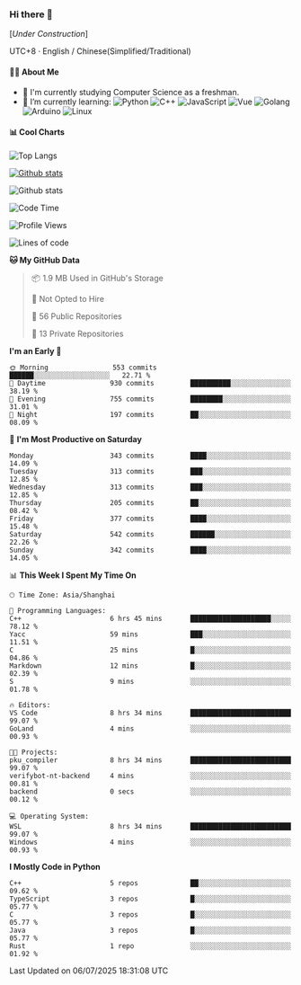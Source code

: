 ### Hi there 👋

\[*Under Construction*\]

UTC+8 · English / Chinese(Simplified/Traditional)

<!--
**NoNormalCreeper/NoNormalCreeper** is a ✨ _special_ ✨ repository because its `README.md` (this file) appears on your GitHub profile.

Here are some ideas to get you started:

- 🔭 I’m currently working on ...
- 🌱 I’m currently learning ...
- 👯 I’m looking to collaborate on ...
- 🤔 I’m looking for help with ...
- 💬 Ask me about ...
- 📫 How to reach me: ...
- 😄 Pronouns: ...
- ⚡ Fun fact: ...
-->

#### 👩‍💻 About Me

- 🏫 I'm currently studying Computer Science as a freshman.
- 🌱 I’m currently learning: 
![Python](https://img.shields.io/badge/-Python-blue?style=flat-square&logo=Python&logoColor=fff)
![C++](https://img.shields.io/badge/-C%2B%2B-00599C?style=flat-square&logo=C%2B%2B&logoColor=fff)
![JavaScript](https://img.shields.io/badge/-JavaScript-ffca18?style=flat-square&logo=JavaScript&logoColor=fff)
![Vue](https://img.shields.io/badge/-Vue-4FC08D?style=flat-square&logo=Vue.js&logoColor=fff)
![Golang](https://img.shields.io/badge/-Go-007d9c?style=flat-square&logo=Go&logoColor=fff)
![Arduino](https://img.shields.io/badge/-Arduino-00979D?style=flat-square&logo=Arduino&logoColor=fff)
![Linux](https://img.shields.io/badge/-Linux-FCC624?style=flat-square&logo=Linux&logoColor=fff)

#### 📊 Cool Charts

![Top Langs](https://readme-stats-zeta-six.vercel.app/api/top-langs/?username=NoNormalCreeper&layout=compact)

[![Github stats](https://readme-stats-zeta-six.vercel.app/api?username=NoNormalCreeper&show=reviews,discussions_started,discussions_answered,prs_merged,prs_merged_percentage)](https://github.com/anuraghazra/github-readme-stats)

![Github stats](https://github-profile-trophy.vercel.app/?username=NoNormalCreeper)


<!--START_SECTION:waka-->
![Code Time](http://img.shields.io/badge/Code%20Time-608%20hrs%2044%20mins-blue)

![Profile Views](http://img.shields.io/badge/Profile%20Views-0-blue)

![Lines of code](https://img.shields.io/badge/From%20Hello%20World%20I%27ve%20Written-4.2%20million%20lines%20of%20code-blue)

**🐱 My GitHub Data** 

> 📦 1.9 MB Used in GitHub's Storage 
 > 
> 🚫 Not Opted to Hire
 > 
> 📜 56 Public Repositories 
 > 
> 🔑 13 Private Repositories 
 > 
**I'm an Early 🐤** 

```text
🌞 Morning                553 commits         ██████░░░░░░░░░░░░░░░░░░░   22.71 % 
🌆 Daytime                930 commits         ██████████░░░░░░░░░░░░░░░   38.19 % 
🌃 Evening                755 commits         ████████░░░░░░░░░░░░░░░░░   31.01 % 
🌙 Night                  197 commits         ██░░░░░░░░░░░░░░░░░░░░░░░   08.09 % 
```
📅 **I'm Most Productive on Saturday** 

```text
Monday                   343 commits         ████░░░░░░░░░░░░░░░░░░░░░   14.09 % 
Tuesday                  313 commits         ███░░░░░░░░░░░░░░░░░░░░░░   12.85 % 
Wednesday                313 commits         ███░░░░░░░░░░░░░░░░░░░░░░   12.85 % 
Thursday                 205 commits         ██░░░░░░░░░░░░░░░░░░░░░░░   08.42 % 
Friday                   377 commits         ████░░░░░░░░░░░░░░░░░░░░░   15.48 % 
Saturday                 542 commits         ██████░░░░░░░░░░░░░░░░░░░   22.26 % 
Sunday                   342 commits         ████░░░░░░░░░░░░░░░░░░░░░   14.05 % 
```


📊 **This Week I Spent My Time On** 

```text
🕑︎ Time Zone: Asia/Shanghai

💬 Programming Languages: 
C++                      6 hrs 45 mins       ████████████████████░░░░░   78.12 % 
Yacc                     59 mins             ███░░░░░░░░░░░░░░░░░░░░░░   11.51 % 
C                        25 mins             █░░░░░░░░░░░░░░░░░░░░░░░░   04.86 % 
Markdown                 12 mins             █░░░░░░░░░░░░░░░░░░░░░░░░   02.39 % 
S                        9 mins              ░░░░░░░░░░░░░░░░░░░░░░░░░   01.78 % 

🔥 Editors: 
VS Code                  8 hrs 34 mins       █████████████████████████   99.07 % 
GoLand                   4 mins              ░░░░░░░░░░░░░░░░░░░░░░░░░   00.93 % 

🐱‍💻 Projects: 
pku_compiler             8 hrs 34 mins       █████████████████████████   99.07 % 
verifybot-nt-backend     4 mins              ░░░░░░░░░░░░░░░░░░░░░░░░░   00.81 % 
backend                  0 secs              ░░░░░░░░░░░░░░░░░░░░░░░░░   00.12 % 

💻 Operating System: 
WSL                      8 hrs 34 mins       █████████████████████████   99.07 % 
Windows                  4 mins              ░░░░░░░░░░░░░░░░░░░░░░░░░   00.93 % 
```

**I Mostly Code in Python** 

```text
C++                      5 repos             ██░░░░░░░░░░░░░░░░░░░░░░░   09.62 % 
TypeScript               3 repos             █░░░░░░░░░░░░░░░░░░░░░░░░   05.77 % 
C                        3 repos             █░░░░░░░░░░░░░░░░░░░░░░░░   05.77 % 
Java                     3 repos             █░░░░░░░░░░░░░░░░░░░░░░░░   05.77 % 
Rust                     1 repo              ░░░░░░░░░░░░░░░░░░░░░░░░░   01.92 % 
```




 Last Updated on 06/07/2025 18:31:08 UTC
<!--END_SECTION:waka-->

